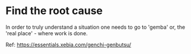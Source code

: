 # Find the root cause

In order to truly understand a situation one needs to go to 'gemba' or, the 'real place' - where work is done.

Ref: https://essentials.xebia.com/genchi-genbutsu/

